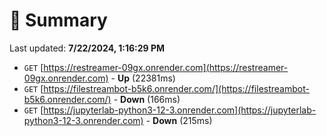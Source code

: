 # 📖 Summary
Last updated: **7/22/2024, 1:16:29 PM**

- `GET` [https://restreamer-09gx.onrender.com](https://restreamer-09gx.onrender.com) - **Up** (22381ms)
- `GET` [https://filestreambot-b5k6.onrender.com/](https://filestreambot-b5k6.onrender.com/) - **Down** (166ms)
- `GET` [https://jupyterlab-python3-12-3.onrender.com](https://jupyterlab-python3-12-3.onrender.com) - **Down** (215ms)
